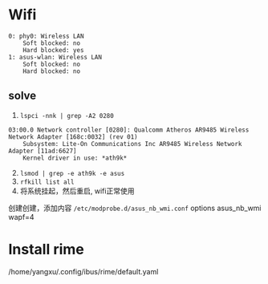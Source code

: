 # Wifi

```
0: phy0: Wireless LAN
	Soft blocked: no
	Hard blocked: yes
1: asus-wlan: Wireless LAN
	Soft blocked: no
	Hard blocked: no
```

## solve
1. `lspci -nnk | grep -A2 0280`

```
03:00.0 Network controller [0280]: Qualcomm Atheros AR9485 Wireless Network Adapter [168c:0032] (rev 01)
	Subsystem: Lite-On Communications Inc AR9485 Wireless Network Adapter [11ad:6627]
	Kernel driver in use: *ath9k*
```

2. `lsmod | grep -e ath9k -e asus`
3. `rfkill list all`
4. 将系统挂起，然后重启, wifi正常使用


创建创建，添加内容
`/etc/modprobe.d/asus_nb_wmi.conf`
options asus_nb_wmi wapf=4

# Install rime
/home/yangxu/.config/ibus/rime/default.yaml
